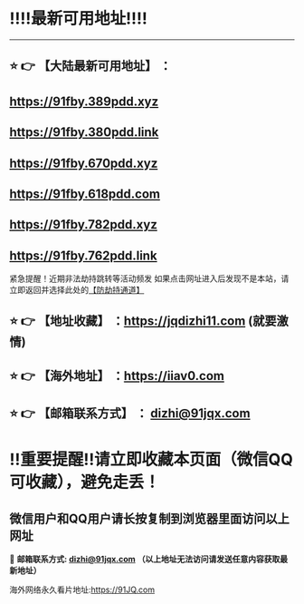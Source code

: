 :bangbang::bangbang:最新可用地址:bangbang::bangbang:
==
------
## :star: :point_right: 【大陆最新可用地址】 ：
## https://91fby.389pdd.xyz
## https://91fby.380pdd.link
## https://91fby.670pdd.xyz
## https://91fby.618pdd.com
## https://91fby.782pdd.xyz
## https://91fby.762pdd.link


紧急提醒！近期非法劫持跳转等活动频发
如果点击网址进入后发现不是本站，请立即返回并选择此处的[【防劫持通道】](https://172.247.132.230:7003/)

:star: :point_right: 【地址收藏】 ：https://jqdizhi11.com (就要激情)
------
:star: :point_right: 【海外地址】 ：https://iiav0.com
------
:star: :point_right: 【邮箱联系方式】 ： dizhi@91jqx.com
------
:bangbang:重要提醒:bangbang:请立即收藏本页面（微信QQ可收藏），避免走丢！
==

微信用户和QQ用户请长按复制到浏览器里面访问以上网址
-

:e-mail: __邮箱联系方式: dizhi@91jqx.com （以上地址无法访问请发送任意内容获取最新地址）__

海外网络永久看片地址:https://91JQ.com
